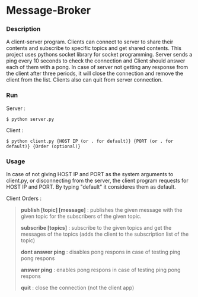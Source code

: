 # Message-Broker
### Description
A client-server program. Clients can connect to server to share their contents and subscribe to specific topics and get shared contents.
This project uses pythons socket library for socket programming.
Server sends a ping every 10 seconds to check the connection and Client should answer each of them with a pong. In case of server not getting any response from the client after three periods, it will close the connection and remove the client from the list.
Clients also can quit from server connection.

### Run

Server :

    $ python server.py
    
Client :

    $ python client.py {HOST IP (or . for default)} {PORT (or . for default)} {Order (optional)}
    
### Usage

In case of not giving HOST IP and PORT as the system arguments to client.py, or disconnecting from the server, the client program requests for HOST IP and PORT. By typing "default" it consideres them as default.

Client Orders :
> **publish [topic] [message]** : publishes the given message with the given topic for the subscribers of the given topic.
>
> **subscribe [topics]** : subscribe to the given topics and get the messages of the topics (adds the client to the subscription list of the topic)
>
> **dont answer ping** : disables pong respons in case of testing ping pong respons
>
> **answer ping** : enables pong respons in case of testing ping pong respons
>
> **quit** : close the connection (not the client app)
